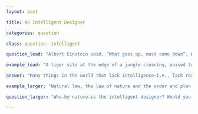 ```yaml
---
layout: post

title: An Intelligent Designer

categories: question

class: question--intelligent

question_lead: "Albert Einstein said, “What goes up, must come down”. Why is that true? Why does your heart break when a loved one hurts you? Why are you be disappointed when something you long for fails to arrive? Why must the earth spin around the sun? Why are the scientific explanations for each of these questions accurate? What makes the scientific explanations for each of these questions accurate?"

example_lead: "A tiger sits at the edge of a jungle clearing, poised to leap at several nearby zebras graving in a field. The tiger hunts for food, but does so without making a rational decision to do so. It does not and cannot consider the consequences or possibilities associated with a failure to hunt. Its nature directs it to hunt. A child tosses a ball up in the air. The ball goes up, and then comes down. The ball cannot do otherwise, and the child cannot make it do otherwise. It must, as Albert Einstein said, “come down”. When the sun goes down, the natural temperature of the air outside gets colder. Man cannot control this order."

answer: "Many things in the world that lack intelligence—i.e., lack reason—still act for an end, by nature. (For example, an animal hunts for food, a ball falls after it is tossed into the air, the air temperature outside cools when the sun goes down.) Whatever acts for an end by its very nature, even without understanding why or reasoning why, must be directed to do so by an intelligent being, via a nature given to the unintelligent created being, whether it be an animal, a ball, or air temperature. So the world must have an intelligent designer, who designs this nature and institutes this plan for the unintelligent being. The design of nature itself is not something a created being, or a being subject to nature, can provide. Something outside creation, and therefore someone or something with power over creation and power over the natural law that is a part of creation, must exist. This must be God."

example_larger: "Natural law, the law of nature and the order and plan according to which the world works, exists self-evidently, and exists regardless of any decision by a created being and apart from any control by a created being over the law or especially the consequences. To illustrate; all human beings could decide that murder is a good act to commit and with that decide that every murder committed should yield two additional minutes of sunshine in every area of the world, or that every murder committed should bring about happiness and mental health in the murderer. Human beings could decide as much, but would still have absolutely no control over the consequences of murder and no power to bring about the new consequences decided. Consequences that are NOT dependent upon a created thing, that are NOT caused by a created thing, and that can NOT be controlled by a created thing, must therefore be caused by something NOT CREATED. The world and the created order works according to a design that includes determined consequences, which are above the decisions of created beings. Some other being must have created nature and natural law, and determined or set the nature and order according to which the world works. And again, this being cannot have been created itself."

question_larger: "Who—by nature—is the intelligent designer? Would you want to know the designer? Understand the designer? Find out why the designer designs? Find out if, or why, the designer…designed you?"

---
```

